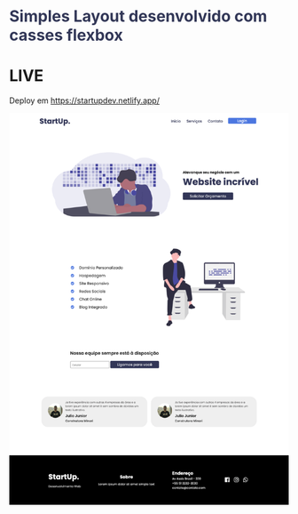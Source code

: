  
 
 <h1 style="color:#323757;">Simples Layout desenvolvido com casses flexbox</h1>

# LIVE 

Deploy em https://startupdev.netlify.app/

<img src="assets/fullproject.png">

 
